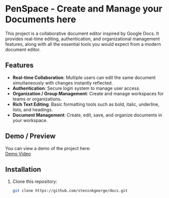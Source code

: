 # PenSpace - Create and Manage your Documents here

This project is a collaborative document editor inspired by Google Docs. It provides real-time editing, authentication, and organizational management features, along with all the essential tools you would expect from a modern document editor.

## Features

- **Real-time Collaboration**: Multiple users can edit the same document simultaneously with changes instantly reflected.
- **Authentication**: Secure login system to manage user access.
- **Organization / Group Management**: Create and manage workspaces for teams or organizations.
- **Rich Text Editing**: Basic formatting tools such as bold, italic, underline, lists, and headings.
- **Document Management**: Create, edit, save, and organize documents in your workspace.

## Demo / Preview

You can view a demo of the project here:  
[Demo Video](https://github.com/user-attachments/assets/770d6ed3-16e1-4da1-b829-36b797a77464)

## Installation

1. Clone this repository:
   ```bash
   git clone https://github.com/steninkgeorge/docs.git
